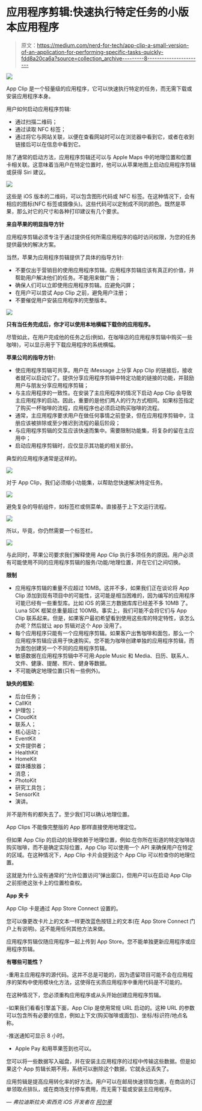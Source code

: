 # 应用程序剪辑:快速执行特定任务的小版本应用程序

> 原文：<https://medium.com/nerd-for-tech/app-clip-a-small-version-of-an-application-for-performing-specific-tasks-quickly-fdd8a20ca6a?source=collection_archive---------8----------------------->

![](img/838fdf232295b952e46673b7f104784e.png)

App Clip 是一个轻量级的应用程序，它可以快速执行特定的任务，而无需下载或安装应用程序本身。

用户如何启动应用程序剪辑:

*   通过扫描二维码；
*   通过读取 NFC 标签；
*   通过将它与网站关联，以便在查看网站时可以在浏览器中看到它，或者在收到链接后可以在信息中看到它。

除了通常的启动方法，应用程序剪辑还可以与 Apple Maps 中的地理位置和位置卡相关联。这意味着当用户在特定位置时，他可以从苹果地图上启动应用程序剪辑或获得 Siri 建议。

![](img/82628d2d1196f19ecf7889fa946eada9.png)

这些是 iOS 版本的二维码，可以包含图形代码或 NFC 标签。在这种情况下，会有相应的图标(NFC 标签或摄像头)。这些代码可以定制成不同的颜色。既然是苹果，那么对它的尺寸和各种打印建议有几个要求。

**来自苹果的明显指导方针**

应用程序剪辑必须专注于通过提供任何所需应用程序的临时访问权限，为您的任务提供最快的解决方案。

当然，苹果为应用程序剪辑提供了具体的指导方针:

*   不要仅出于营销目的使用应用程序剪辑。应用程序剪辑应该有真正的价值，并帮助用户解决他们的任务。不能用来做广告；
*   确保人们可以立即使用应用程序剪辑。应避免闪屏；
*   在用户可以尝试 App Clip 之前，避免用户注册；
*   不要催促用户安装应用程序的完整版本。

![](img/74ec5852bfd7079f1b25ef9462628fbe.png)

**只有当任务完成后，你才可以使用本地横幅下载你的应用程序。**

尽管如此，在用户完成他的任务之后(例如，在咖啡店的应用程序剪辑中购买一些咖啡)，可以显示用于下载应用程序的系统横幅。

**苹果公司的指导方针:**

*   使应用程序剪辑可共享。用户在 iMessage 上分享 App Clip 的链接后，接收者就可以启动它了。提供分享应用程序剪辑中特定功能的链接的功能，并鼓励用户与朋友分享应用程序剪辑；
*   与主应用程序的一致性。在安装了主应用程序的情况下启动 App Clip 会导致主应用程序的启动。因此，重要的是他们两人的行为方式相同。如果标签指定了购买一杯咖啡的流程，应用程序也必须启动购买咖啡的流程。
*   通常，主应用程序要求用户在做任何事情之前登录，但在应用程序剪辑中，注册应该被排除或至少推迟到流程的最后阶段；
*   与应用程序剪辑的交互应该快速而集中。需要限制功能集，将复杂的留在主应用中；
*   启动应用程序剪辑时，应仅显示其功能的相关部分。

典型的应用程序通常是这样的。

![](img/159e4cfecf99a2237fbb034df08def31.png)

对于 App Clip，我们必须缩小功能集，以帮助您快速解决特定任务。

![](img/8a0d75dcbf3e67e46d0d0bca1f1046e9.png)

避免复杂的导航组件，如标签栏或侧菜单。直接基于上下文运行流程。

![](img/769e19c82f0d52e9dbb260bb630aecc9.png)

所以，毕竟，你仍然需要一个标签栏。

![](img/1176558c6ed8de2e187305ba987f4bd5.png)

与此同时，苹果公司要求我们解释使用 App Clip 执行多项任务的原因。用户必须有可能使用不同的应用程序剪辑的服务/功能/地理位置，并在它们之间切换。

**限制**

*   应用程序剪辑的重量不应超过 10MB。这并不多，如果我们正在谈论将 App Clip 添加到现有项目中的可能性，这可能是相当困难的，因为编写的应用程序可能已经有一些重型库。比如 iOS 的第三方数据库库已经差不多 10MB 了。Luna SDK 框架总重量超过 100MB。事实上，我们可能不会将它们与 App Clip 联系起来。但是，如果客户最初希望看到使用这些库的特定特性，该怎么办呢？然后就让 app 剪辑对这个 App 没用了。
*   每个应用程序只能有一个应用程序剪辑。如果客户出售咖啡和面包，那么一个应用程序剪辑应该用于快速购买。您不能为咖啡创建单独的应用程序剪辑，而为面包创建另一个不同的应用程序剪辑。
*   敏感数据在应用程序剪辑中不可用:Apple Music 和 Media、日历、联系人、文件、健康、提醒、照片、健身等数据。
*   不可能确定地理位置(只有一些例外)。

**缺失的框架:**

*   后台任务；
*   CallKit
*   护理包；
*   CloudKit
*   联系人；
*   核心运动；
*   EventKit
*   文件提供者；
*   HealthKit
*   HomeKit
*   媒体播放器；
*   消息；
*   PhotoKit
*   研究工具包；
*   SensorKit
*   演讲。

并不是所有的都失去了。至少我们可以确认地理位置。

App Clips 不能像完整版的 App 那样直接使用地理定位。

但如果 App Clip 的启动的处理依赖于地理位置，例如:在你所在街道的特定咖啡店购买咖啡，而不是确定实际位置，App Clip 可以使用一个 API 来确保用户在特定的区域。在这种情况下，App Clip 卡片会提到这个 App Clip 可以检查你的地理位置。

这就是为什么没有通常的“允许位置访问”弹出窗口，但用户可以在启动 App Clip 之前拒绝这张卡上的位置检查权。

**App 夹卡**

App Clip 卡是通过 App Store Connect 设置的。

您可以像更改卡片上的文本一样更改蓝色按钮上的文本(在 App Store Connect 门户上有说明)。这不能用任何其他方法来做。

应用程序剪辑仅随应用程序一起上传到 App Store。您不能单独更新应用程序或应用程序剪辑。

**有哪些可能性？**

-重用主应用程序的源代码。这并不总是可能的，因为遗留项目可能不会在应用程序的架构中使用模块化方法，这使得在劣质应用程序中重用代码是不可能的。

在这种情况下，您必须重构应用程序或从头开始创建应用程序剪辑。

-如果我们看看引擎盖下面，App Clip 是使用常规 URL 启动的。这种 URL 的参数可以包含所有必要的信息，例如上下文(购买咖啡或面包)、坐标/标识符/地点名称。

-推送通知可显示 8 小时。

- Apple Pay 和用苹果签到也可以。

您可以将一些数据写入磁盘，并在安装主应用程序的过程中传输这些数据。但是如果这个 App 剪辑长期不用，系统可以删除这个数据，它就永远丢失了。

应用剪辑是提高应用转化率的好方法。用户可以在邮局快速领取包裹，在商店的订单领取点排队，或在商场支付停车费用，而无需下载或安装主应用程序。

*—
弗拉迪斯拉夫·索西克
iOS 开发者在* [*阿尔蒂*](http://alty.co)